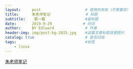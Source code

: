```yaml
---
layout:     post                    # 使用的布局（不需要改）
title:      朱老师笔记                # 标题 
subtitle:    第一篇                  #副标题
date:       2019-9-29              # 时间
author:     BY Edlward              # 作者
header-img: img/post-bg-2015.jpg    #这篇文章标题背景图片
catalog: true                       # 是否归档
tags:                               #标签
    - linux
---
```

[朱老师笔记](https://www.cnblogs.com/biaohc/p/6629113.html)  
